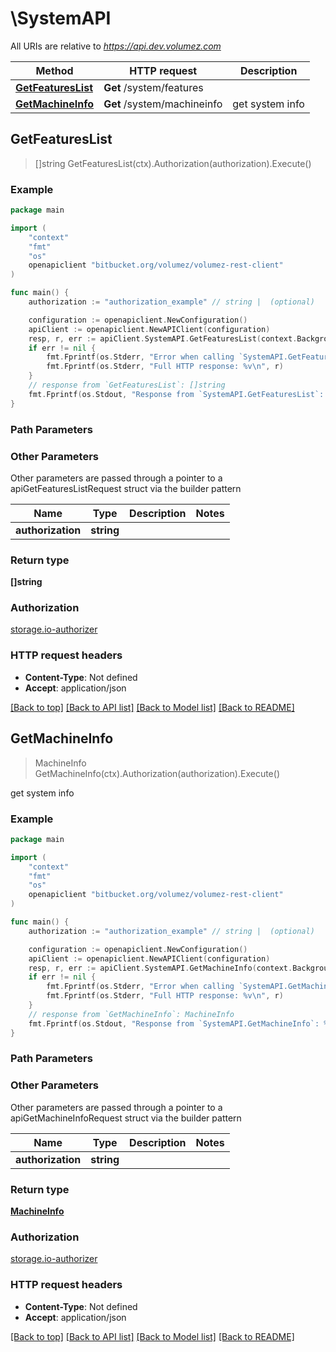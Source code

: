 # \SystemAPI

All URIs are relative to *https://api.dev.volumez.com*

Method | HTTP request | Description
------------- | ------------- | -------------
[**GetFeaturesList**](SystemAPI.md#GetFeaturesList) | **Get** /system/features | 
[**GetMachineInfo**](SystemAPI.md#GetMachineInfo) | **Get** /system/machineinfo | get system info



## GetFeaturesList

> []string GetFeaturesList(ctx).Authorization(authorization).Execute()



### Example

```go
package main

import (
	"context"
	"fmt"
	"os"
	openapiclient "bitbucket.org/volumez/volumez-rest-client"
)

func main() {
	authorization := "authorization_example" // string |  (optional)

	configuration := openapiclient.NewConfiguration()
	apiClient := openapiclient.NewAPIClient(configuration)
	resp, r, err := apiClient.SystemAPI.GetFeaturesList(context.Background()).Authorization(authorization).Execute()
	if err != nil {
		fmt.Fprintf(os.Stderr, "Error when calling `SystemAPI.GetFeaturesList``: %v\n", err)
		fmt.Fprintf(os.Stderr, "Full HTTP response: %v\n", r)
	}
	// response from `GetFeaturesList`: []string
	fmt.Fprintf(os.Stdout, "Response from `SystemAPI.GetFeaturesList`: %v\n", resp)
}
```

### Path Parameters



### Other Parameters

Other parameters are passed through a pointer to a apiGetFeaturesListRequest struct via the builder pattern


Name | Type | Description  | Notes
------------- | ------------- | ------------- | -------------
 **authorization** | **string** |  | 

### Return type

**[]string**

### Authorization

[storage.io-authorizer](../README.md#storage.io-authorizer)

### HTTP request headers

- **Content-Type**: Not defined
- **Accept**: application/json

[[Back to top]](#) [[Back to API list]](../README.md#documentation-for-api-endpoints)
[[Back to Model list]](../README.md#documentation-for-models)
[[Back to README]](../README.md)


## GetMachineInfo

> MachineInfo GetMachineInfo(ctx).Authorization(authorization).Execute()

get system info

### Example

```go
package main

import (
	"context"
	"fmt"
	"os"
	openapiclient "bitbucket.org/volumez/volumez-rest-client"
)

func main() {
	authorization := "authorization_example" // string |  (optional)

	configuration := openapiclient.NewConfiguration()
	apiClient := openapiclient.NewAPIClient(configuration)
	resp, r, err := apiClient.SystemAPI.GetMachineInfo(context.Background()).Authorization(authorization).Execute()
	if err != nil {
		fmt.Fprintf(os.Stderr, "Error when calling `SystemAPI.GetMachineInfo``: %v\n", err)
		fmt.Fprintf(os.Stderr, "Full HTTP response: %v\n", r)
	}
	// response from `GetMachineInfo`: MachineInfo
	fmt.Fprintf(os.Stdout, "Response from `SystemAPI.GetMachineInfo`: %v\n", resp)
}
```

### Path Parameters



### Other Parameters

Other parameters are passed through a pointer to a apiGetMachineInfoRequest struct via the builder pattern


Name | Type | Description  | Notes
------------- | ------------- | ------------- | -------------
 **authorization** | **string** |  | 

### Return type

[**MachineInfo**](MachineInfo.md)

### Authorization

[storage.io-authorizer](../README.md#storage.io-authorizer)

### HTTP request headers

- **Content-Type**: Not defined
- **Accept**: application/json

[[Back to top]](#) [[Back to API list]](../README.md#documentation-for-api-endpoints)
[[Back to Model list]](../README.md#documentation-for-models)
[[Back to README]](../README.md)

